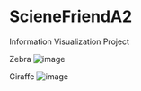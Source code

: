 # ScieneFriendA2
Information Visualization Project

Zebra
![image](https://user-images.githubusercontent.com/31844608/125871501-57196c24-895b-43c3-896d-77ec8a2e3254.png)

Giraffe
![image](https://user-images.githubusercontent.com/31844608/125871512-3e4b4ed0-0796-4e24-9ac5-37e29fc96678.png)
